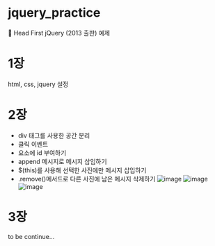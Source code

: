 # jquery_practice
📖 Head First jQuery (2013 출판) 예제

# 1장 
html, css, jquery 설정 

# 2장 
- div 태그를 사용한 공간 분리 
- 클릭 이벤트 
- 요소에 id 부여하기 
- append 메시지로 메시지 삽입하기 
- $(this)를 사용해 선택한 사진에만 메시지 삽입하기 
- .remove()메서드로 다른 사진에 남은 메시지 삭제하기 
![image](https://github.com/catspie/jquery_practice/assets/102503668/9891ae66-4ddb-4dd7-8701-298f0baa47e3)
![image](https://github.com/catspie/jquery_practice/assets/102503668/eb863929-83e5-4e6e-b17e-fd6624a01e02)
![image](https://github.com/catspie/jquery_practice/assets/102503668/b172ec88-6c08-46a9-8a18-b30fb4f00e74)

# 3장
to be continue...
